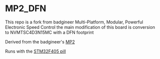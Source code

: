 # **MP2_DFN** 
This repo is a fork from badgineer Multi-Platform, Modular, Powerful Electronic Speed Control 
the main modification of this board is conversion to NVMTSC4D3N15MC with a DFN footprint

Derived from the badgineer's [MP2](https://github.com/badgineer/MP2-ESC)

Runs with the [STM32F405 pill](https://github.com/davidmolony/F405_pill)

